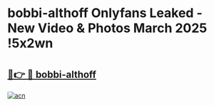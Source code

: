 # bobbi-althoff Onlyfans Leaked - New Video & Photos March 2025 !5x2wn

# <h2><a href="https://kj6gyx.iuczelnia.edu.pl?title=bobbi-althoff&ref=5x2wn">🔗👉 🔴 bobbi-althoff</a></h2>

[![acn](https://github.com/user-attachments/assets/0f9c940e-d8b0-45ae-aac7-cd30a18b3e1c)](https://kj6gyx.iuczelnia.edu.pl?title=bobbi-althoff&ref=5x2wn)

